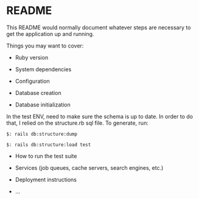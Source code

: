 # README

This README would normally document whatever steps are necessary to get the
application up and running.

Things you may want to cover:

* Ruby version

* System dependencies

* Configuration

* Database creation

* Database initialization

In the test ENV, need to make sure the schema is up to date. In order to do that, I relied on the structure.rb sql file. To generate, run:

```
$: rails db:structure:dump
```

```
$: rails db:structure:load test
```

* How to run the test suite

* Services (job queues, cache servers, search engines, etc.)

* Deployment instructions

* ...
